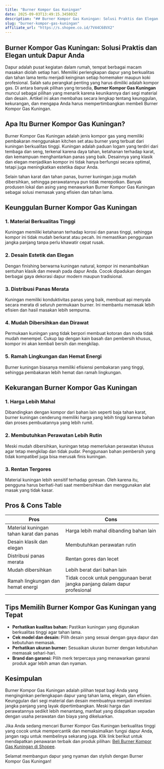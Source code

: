 ```yaml
---
title: "Burner Kompor Gas Kuningan"
date: 2025-09-03T13:49:15.345803Z
description: "## Burner Kompor Gas Kuningan: Solusi Praktis dan Elegan untuk Dapur Anda..."
slug: "burner-kompor-gas-kuningan"
affiliate_url: "https://s.shopee.co.id/7V44C68VX2"
---
```

## Burner Kompor Gas Kuningan: Solusi Praktis dan Elegan untuk Dapur Anda

Dapur adalah pusat kegiatan dalam rumah, tempat berbagai macam masakan diolah setiap hari. Memiliki perlengkapan dapur yang berkualitas dan tahan lama tentu menjadi keinginan setiap homemaker maupun koki profesional. Salah satu perangkat penting yang harus dimiliki adalah kompor gas. Di antara banyak pilihan yang tersedia, **Burner Kompor Gas Kuningan** muncul sebagai pilihan yang menarik karena keunikannya dari segi material dan desain. Artikel ini akan membahas secara lengkap tentang keunggulan, kekurangan, dan mengapa Anda harus mempertimbangkan membeli Burner Kompor Gas Kuningan.

## Apa Itu Burner Kompor Gas Kuningan?

Burner Kompor Gas Kuningan adalah jenis kompor gas yang memiliki pembakaran menggunakan kitchen set atau burner yang terbuat dari kuningan berkualitas tinggi. Kuningan adalah paduan logam yang terdiri dari tembaga dan seng, terkenal karena daya tahan, ketahanan terhadap karat, dan kemampuan menghantarkan panas yang baik. Desainnya yang klasik dan elegan menjadikan kompor ini tidak hanya berfungsi secara optimal, tetapi juga meningkatkan estetika dapur Anda.

Selain tahan karat dan tahan panas, burner kuningan juga mudah dibersihkan, sehingga perawatannya pun tidak merepotkan. Banyak produsen lokal dan asing yang menawarkan Burner Kompor Gas Kuningan sebagai solusi memasak yang efisien dan tahan lama.

## Keunggulan Burner Kompor Gas Kuningan

### 1. Material Berkualitas Tinggi  
Kuningan memiliki ketahanan terhadap korosi dan panas tinggi, sehingga kompor ini tidak mudah berkarat atau pecah. Ini memastikan penggunaan jangka panjang tanpa perlu khawatir cepat rusak.

### 2. Desain Estetik dan Elegan  
Dengan finishing berwarna kuningan natural, kompor ini menambahkan sentuhan klasik dan mewah pada dapur Anda. Cocok dipadukan dengan berbagai gaya dekorasi dapur modern maupun tradisional.

### 3. Distribusi Panas Merata  
Kuningan memiliki konduktivitas panas yang baik, membuat api menyala secara merata di seluruh permukaan burner. Ini membantu memasak lebih efisien dan hasil masakan lebih sempurna.

### 4. Mudah Dibersihkan dan Dirawat  
Permukaan kuningan yang tidak berpori membuat kotoran dan noda tidak mudah menempel. Cukup lap dengan kain basah dan pembersih khusus, kompor ini akan kembali bersih dan mengkilap.

### 5. Ramah Lingkungan dan Hemat Energi  
Burner kuningan biasanya memiliki efisiensi pembakaran yang tinggi, sehingga pembakaran lebih hemat dan ramah lingkungan.

## Kekurangan Burner Kompor Gas Kuningan

### 1. Harga Lebih Mahal  
Dibandingkan dengan kompor dari bahan lain seperti baja tahan karat, burner kuningan cenderung memiliki harga yang lebih tinggi karena bahan dan proses pembuatannya yang lebih rumit.

### 2. Membutuhkan Perawatan Lebih Rutin  
Meski mudah dibersihkan, kuningan tetap memerlukan perawatan khusus agar tetap mengkilap dan tidak pudar. Penggunaan bahan pembersih yang tidak kompatibel juga bisa merusak finis kuningan.

### 3. Rentan Tergores  
Material kuningan lebih sensitif terhadap goresan. Oleh karena itu, pengguna harus berhati-hati saat membersihkan dan menggunakan alat masak yang tidak kasar.

## Pros & Cons Table

| Pros                                            | Cons                                            |
|------------------------------------------------|-------------------------------------------------|
| Material kuningan tahan karat dan panas        | Harga lebih mahal dibanding bahan lain         |
| Desain klasik dan elegan                       | Membutuhkan perawatan rutin                  |
| Distribusi panas merata                        | Rentan gores dan lecet                        |
| Mudah dibersihkan                              | Lebih berat dari bahan lain                  |
| Ramah lingkungan dan hemat energi             | Tidak cocok untuk penggunaan berat jangka panjang dalam dapur profesional |

## Tips Memilih Burner Kompor Gas Kuningan yang Tepat

- **Perhatikan kualitas bahan:** Pastikan kuningan yang digunakan berkualitas tinggi agar tahan lama.
- **Cek model dan desain:** Pilih desain yang sesuai dengan gaya dapur dan kebutuhan memasak.
- **Perhatikan ukuran burner:** Sesuaikan ukuran burner dengan kebutuhan memasak sehari-hari.
- **Brand dan garansi:** Pilih merk terpercaya yang menawarkan garansi produk agar lebih aman dan nyaman.

## Kesimpulan

Burner Kompor Gas Kuningan adalah pilihan tepat bagi Anda yang menginginkan perlengkapan dapur yang tahan lama, elegan, dan efisien. Keunggulan dari segi material dan desain membuatnya menjadi investasi jangka panjang yang layak dipertimbangkan. Meski harga dan perawatannya sedikit lebih menantang, manfaat yang didapatkan sepadan dengan usaha perawatan dan biaya yang dikeluarkan.

Jika Anda sedang mencari Burner Kompor Gas Kuningan berkualitas tinggi yang cocok untuk mempercantik dan memaksimalkan fungsi dapur Anda, jangan ragu untuk membelinya sekarang juga. Klik link berikut untuk mendapatkan penawaran terbaik dan produk pilihan: [Beli Burner Kompor Gas Kuningan di Shopee](https://s.shopee.co.id/7V44C68VX2).

Selamat membangun dapur yang nyaman dan stylish dengan Burner Kompor Gas Kuningan!